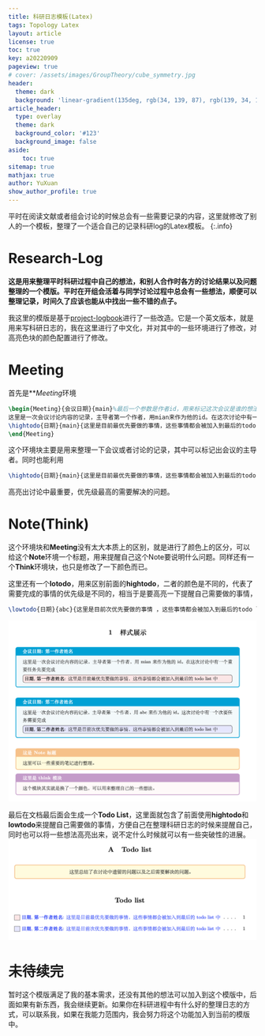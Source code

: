 ```yaml
---
title: 科研日志模板(Latex)
tags: Topology Latex
layout: article
license: true
toc: true
key: a20220909
pageview: true
# cover: /assets/images/GroupTheory/cube_symmetry.jpg
header:
  theme: dark
  background: 'linear-gradient(135deg, rgb(34, 139, 87), rgb(139, 34, 139))'
article_header:
  type: overlay
  theme: dark
  background_color: '#123'
  background_image: false
aside:
    toc: true
sitemap: true
mathjax: true
author: YuXuan
show_author_profile: true
---
```

平时在阅读文献或者组会讨论的时候总会有一些需要记录的内容，这里就修改了别人的一个模板，整理了一个适合自己的记录科研log的Latex模板。
{:.info}
<!--more-->

# Research-Log
**这是用来整理平时科研过程中自己的想法，和别人合作时各方的讨论结果以及问题整理的一个模版。平时在开组会活着与同学讨论过程中总会有一些想法，顺便可以整理记录，时间久了应该也能从中找出一些不错的点子。**

我这里的模版是基于[project-logbook](https://github.com/apalha/project-logbook)进行了一些改造。它是一个英文版本，就是用来写科研日志的，我在这里进行了中文化，并对其中的一些环境进行了修改，对高亮色块的颜色配置进行了修改。

# Meeting
首先是***Meeting*环境
```latex
\begin{Meeting}{会议日期}{main}%最后一个参数是作者id，用来标记这次会议是谁的想法
这里是一次会议讨论内容的记录，主导者第一个作者，用mian来作为他的id。在这次讨论中有一个重要任务先要完成
\hightodo{日期}{main}{这里是目前最优先要做的事情，这些事情都会被加入到最后的todo list 中 }
\end{Meeting}
```
这个环境块主要是用来整理一下会议或者讨论的记录，其中可以标记出会议的主导者。同时也能利用
```latex
\hightodo{日期}{main}{这里是目前最优先要做的事情，这些事情都会被加入到最后的todo list 中 }
```
高亮出讨论中最重要，优先级最高的需要解决的问题。

# Note(Think)
这个环境块和**Meeting**没有太大本质上的区别，就是进行了颜色上的区分，可以给这个**Note**环境一个标题，用来提醒自己这个Note要说明什么问题。同样还有一个**Think**环境块，也只是修改了一下颜色而已。

这里还有一个**lotodo**，用来区别前面的**hightodo**，二者的颜色是不同的，代表了需要完成的事情的优先级是不同的，相当于是要高亮一下提醒自己需要做的事情，
```latex
\lowtodo{日期}{abc}{这里是目前次优先要做的事情 ，这些事情都会被加入到最后的todo list 中}
```
![png](https://github.com/yxli8023/Research-Log/blob/main/figures/demo-1.png)

最后在文档最后面会生成一个**Todo List**，这里面就包含了前面使用**hightodo**和**lowtodo**来提醒自己需要做的事情，方便自己在整理科研日志的时候来提醒自己，同时也可以将一些想法高亮出来，说不定什么时候就可以有一些突破性的进展。
![png](https://github.com/yxli8023/Research-Log/blob/main/figures/demo-2.png)

# 未待续完
暂时这个模版满足了我的基本需求，还没有其他的想法可以加入到这个模版中，后面如果有新东西，我会继续更新。如果你在科研进程中有什么好的整理日志的方式，可以联系我，如果在我能力范围内，我会努力将这个功能加入到当前的模版中。





